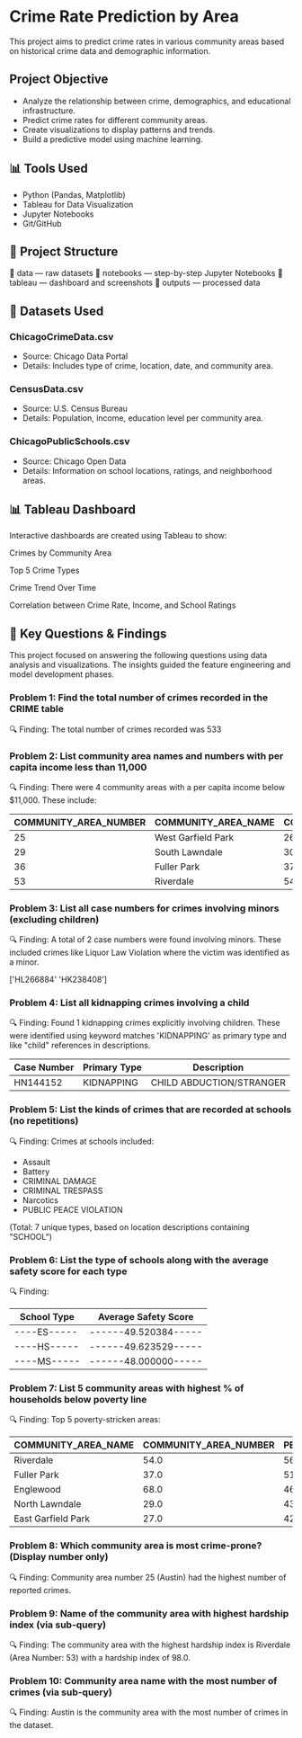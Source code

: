 # Crime Rate Prediction by Area

This project aims to predict crime rates in various community areas based on historical crime data and demographic information.

## Project Objective

- Analyze the relationship between crime, demographics, and educational infrastructure.
- Predict crime rates for different community areas.
- Create visualizations to display patterns and trends.
- Build a predictive model using machine learning.

## 📊 Tools Used
- Python (Pandas, Matplotlib)
- Tableau for Data Visualization
- Jupyter Notebooks
- Git/GitHub

## 📁 Project Structure
📁 data — raw datasets
📁 notebooks — step-by-step Jupyter Notebooks
📁 tableau — dashboard and screenshots
📁 outputs — processed data

## 🧾 Datasets Used
### ChicagoCrimeData.csv
  * Source: Chicago Data Portal
  * Details: Includes type of crime, location, date, and community area.

### CensusData.csv
  * Source: U.S. Census Bureau
  * Details: Population, income, education level per community area.

### ChicagoPublicSchools.csv
  * Source: Chicago Open Data
  * Details: Information on school locations, ratings, and neighborhood areas.


## 📊 Tableau Dashboard
Interactive dashboards are created using Tableau to show:

Crimes by Community Area

Top 5 Crime Types

Crime Trend Over Time

Correlation between Crime Rate, Income, and School Ratings

## 🔎 Key Questions & Findings

  This project focused on answering the following questions using data analysis and visualizations. The insights guided the feature engineering and model development phases.

### Problem 1: Find the total number of crimes recorded in the CRIME table

🔍 Finding: The total number of crimes recorded was 533

### Problem 2: List community area names and numbers with per capita income less than 11,000

🔍 Finding: There were 4 community areas with a per capita income below $11,000. These include:

|COMMUNITY_AREA_NUMBER|COMMUNITY_AREA_NAME | COMMUNITY_AREA_NUMBER | PER_CAPITA_INCOME|
|---------------------|--------------------|-----------------------|------------------|
|25|West Garfield Park|26.0|10934|
|29|South Lawndale|30.0|10402|
|36|Fuller Park|37.0|10432|
|53|Riverdale|54.0|8201|

### Problem 3: List all case numbers for crimes involving minors (excluding children)

🔍 Finding: A total of 2 case numbers were found involving minors. These included crimes like Liquor Law Violation where the victim was identified as a minor.

['HL266884' 'HK238408']

### Problem 4: List all kidnapping crimes involving a child

🔍 Finding: Found 1 kidnapping crimes explicitly involving children. These were identified using keyword matches 'KIDNAPPING' as primary type and like "child" references in descriptions.

|Case Number|Primary Type|Description|
|-----------|------------|-----------|
|HN144152|KIDNAPPING|CHILD ABDUCTION/STRANGER	|

### Problem 5: List the kinds of crimes that are recorded at schools (no repetitions)

🔍 Finding: Crimes at schools included:

* Assault
* Battery
* CRIMINAL DAMAGE
* CRIMINAL TRESPASS
* Narcotics
* PUBLIC PEACE VIOLATION

(Total: 7 unique types, based on location descriptions containing "SCHOOL")

### Problem 6: List the type of schools along with the average safety score for each type

🔍 Finding:

|School Type|Average Safety Score|
|-----------|--------------------|
|----ES-----|------49.520384-----|
|----HS-----|------49.623529-----|
|----MS-----|------48.000000-----|

### Problem 7: List 5 community areas with highest % of households below poverty line

🔍 Finding: Top 5 poverty-stricken areas:

|COMMUNITY_AREA_NAME|COMMUNITY_AREA_NUMBER|PERCENT_HOUSEHOLDS_BELOW_POVERTY|
|-------------------|---------------------|--------------------------------|
|Riverdale|54.0|56.5|
|Fuller Park|37.0|51.2|
|Englewood|68.0|46.6| 
|North Lawndale|29.0|43.1|
|East Garfield Park|27.0|42.4|

### Problem 8: Which community area is most crime-prone? (Display number only)

🔍 Finding: Community area number 25 (Austin) had the highest number of reported crimes.

### Problem 9: Name of the community area with highest hardship index (via sub-query)

🔍 Finding: The community area with the highest hardship index is Riverdale (Area Number: 53) with a hardship index of 98.0.

### Problem 10: Community area name with the most number of crimes (via sub-query)

🔍 Finding: Austin is the community area with the most number of crimes in the dataset.
